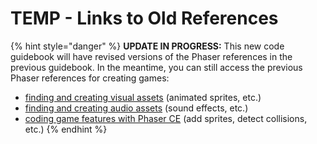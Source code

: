 # TEMP - Links to Old References

{% hint style="danger" %}
**UPDATE IN PROGRESS:** This new code guidebook will have revised versions of the Phaser references in the previous guidebook. In the meantime, you can still access the previous Phaser references for creating games:

* [finding and creating visual assets](https://docs.idew.org/video-game/project-references/visual-assets) \(animated sprites, etc.\)
* [finding and creating audio assets](https://docs.idew.org/video-game/project-references/audio-assets) \(sound effects, etc.\)
* [coding game features with Phaser CE](https://docs.idew.org/video-game/project-references/phaser-coding) \(add sprites, detect collisions, etc.\)
{% endhint %}

